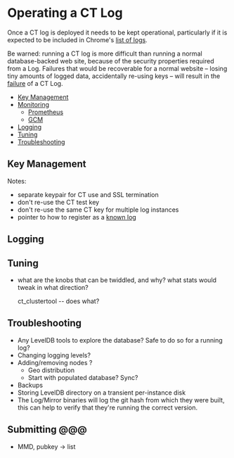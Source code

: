 Operating a CT Log
==================

Once a CT log is deployed it needs to be kept operational, particularly if it
is expected to be included in Chrome's
[list of logs](http://www.certificate-transparency.org/known-logs).

Be warned: running a CT log is more difficult than running a normal
database-backed web site, because of the security properties required from a
Log.  Failures that would be recoverable for a normal website &ndash; losing
tiny amounts of logged data, accidentally re-using keys &ndash; will result in
the [failure](https://tools.ietf.org/html/rfc6962#section-7.3) of a CT Log.


 - [Key Management](#key-management)
 - [Monitoring](#monitoring)
    - [Prometheus](#prometheus)
    - [GCM](#gcm)
 - [Logging](#logging)
 - [Tuning](#tuning)
 - [Troubleshooting](#troubleshooting)

Key Management
--------------

Notes:
 - separate keypair for CT use and SSL termination
 - don't re-use the CT test key
 - don't re-use the same CT key for multiple log instances
 - pointer to how to register as a [known log](http://www.certificate-transparency.org/known-logs)

Logging
-------

Tuning
------

 - what are the knobs that can be twiddled, and why?  what stats would tweak in
   what direction?
   
    ct_clustertool -- does what?

Troubleshooting
---------------

 - Any LevelDB tools to explore the database? Safe to do so for a running log?
 - Changing logging levels?
 - Adding/removing nodes ?
    - Geo distribution
    - Start with populated database? Sync?
 - Backups
 - Storing LevelDB directory on a transient per-instance disk 
 - The Log/Mirror binaries will log the git hash from which they were built,
   this can help to verify that they're running the correct version.

Submitting @@@
----------

 - MMD, pubkey -> list
